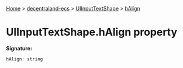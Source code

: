 [Home](./index) &gt; [decentraland-ecs](./decentraland-ecs.md) &gt; [UIInputTextShape](./decentraland-ecs.uiinputtextshape.md) &gt; [hAlign](./decentraland-ecs.uiinputtextshape.halign.md)

# UIInputTextShape.hAlign property


**Signature:**
```javascript
hAlign: string
```
